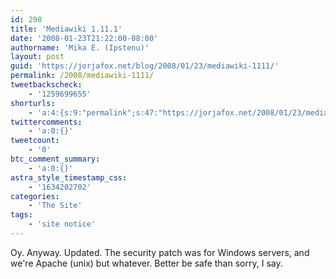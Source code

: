 ```yaml
---
id: 298
title: 'Mediawiki 1.11.1'
date: '2008-01-23T21:22:00-08:00'
authorname: 'Mika E. (Ipstenu)'
layout: post
guid: 'https://jorjafox.net/blog/2008/01/23/mediawiki-1111/'
permalink: /2008/mediawiki-1111/
tweetbackscheck:
    - '1259699655'
shorturls:
    - 'a:4:{s:9:"permalink";s:47:"https://jorjafox.net/2008/01/23/mediawiki-1111/";s:7:"tinyurl";s:25:"http://tinyurl.com/mdsd5x";s:4:"isgd";s:18:"http://is.gd/530CN";s:5:"bitly";s:20:"http://bit.ly/8qvk1q";}'
twittercomments:
    - 'a:0:{}'
tweetcount:
    - '0'
btc_comment_summary:
    - 'a:0:{}'
astra_style_timestamp_css:
    - '1634202702'
categories:
    - 'The Site'
tags:
    - 'site notice'
---
```


Oy.  Anyway. Updated.  The security patch was for Windows servers, and we&apos;re Apache (unix) but whatever.  Better be safe than sorry, I say.
